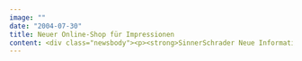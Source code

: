```yaml
---
image: ""
date: "2004-07-30"
title: Neuer Online-Shop für Impressionen
content: <div class="newsbody"><p><strong>SinnerSchrader Neue Informatik hat den Online-Shop des Versandhauses Impressionen komplett überarbeitet.</strong></p><p>Unter www.impressionen.de erwartet die Kunden ein neues, frisches Design. Neu sind auch eine Suchfunktion, um die gewünschten Produkte noch schneller zu finden, ein praktischer Merkzettel, auf dem die Nutzer ihre Favoriten speichern können, sowie eine "Send a friend"-Funktion, mit der sie Freunde und Bekannte auf interessante Artikel aufmerksam machen können.</p></div>
---
```

